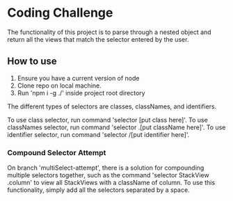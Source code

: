 # Coding Challenge

The functionality of this project is to parse through a nested object and return all the views that match the selector entered by the user.

## How to use

1. Ensure you have a current version of node
2. Clone repo on local machine.
3. Run 'npm i -g ./' inside project root directory



The different types of selectors are classes, classNames, and identifiers.

To use class selector, run command 'selector [put class here]'.
To use classNames selector, run command 'selector .[put className here]'.
To use identifier selector, run command 'selector /[put identifier here]'.


### Compound Selector Attempt

On branch 'multiSelect-attempt', there is a solution for compounding multiple selectors together, such as the command 'selector StackView .column' to view all StackViews with a className of column. To use this functionality, simply add all the selectors separated by a space. 
